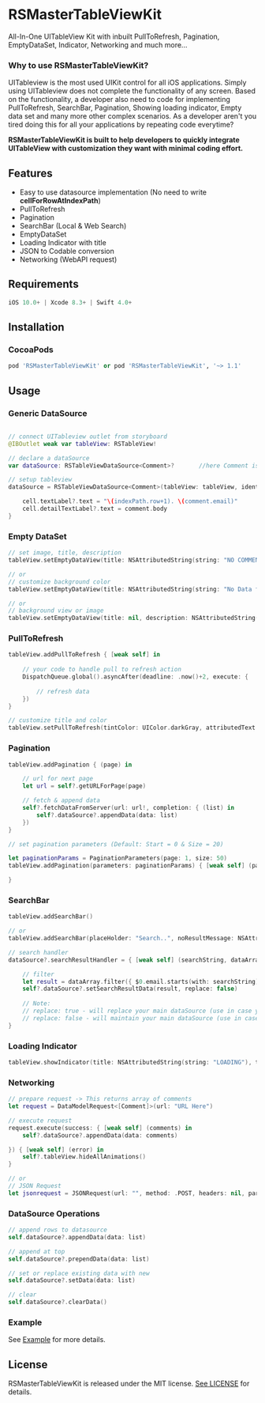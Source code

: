 # RSMasterTableViewKit
All-In-One UITableView Kit with inbuilt PullToRefresh, Pagination, EmptyDataSet, Indicator, Networking and much more...

### Why to use RSMasterTableViewKit?
UITableview is the most used UIKit control for all iOS applications. Simply using UITableview does not complete the functionality of any screen.
Based on the functionality, a developer also need to code for implementing PullToRefresh, SearchBar, Pagination, Showing loading indicator, Empty data set and many more other complex scenarios. As a developer aren't you tired doing this for all your applications by repeating code everytime?

**RSMasterTableViewKit is built to help developers to quickly integrate UITableView with customization they want with minimal coding effort.**

## Features
- Easy to use datasource implementation (No need to write **cellForRowAtIndexPath**)
- PullToRefresh
- Pagination
- SearchBar (Local & Web Search) 
- EmptyDataSet
- Loading Indicator with title
- JSON to Codable conversion
- Networking (WebAPI request)

## Requirements
```swift
iOS 10.0+ | Xcode 8.3+ | Swift 4.0+
```

## Installation

### CocoaPods

```ruby
pod 'RSMasterTableViewKit' or pod 'RSMasterTableViewKit', '~> 1.1'
```
## Usage

### Generic DataSource
```swift

// connect UITableview outlet from storyboard
@IBOutlet weak var tableView: RSTableView!

// declare a dataSource
var dataSource: RSTableViewDataSource<Comment>?       //here Comment is the datamodel

// setup tableview
dataSource = RSTableViewDataSource<Comment>(tableView: tableView, identifier: "cell") { (cell, comment, indexPath) in

    cell.textLabel?.text = "\(indexPath.row+1). \(comment.email)"
    cell.detailTextLabel?.text = comment.body
}
```

### Empty DataSet
```swift
// set image, title, description
tableView.setEmptyDataView(title: NSAttributedString(string: "NO COMMENTS AVAILABLE"), description:  NSAttributedString(string: "Comments that you've posted will appear here."), image: UIImage(named: "nodata-comments"), background: nil)

// or
// customize background color
tableView.setEmptyDataView(title: NSAttributedString(string: "No Data found"), description: nil, image: nil, background: RSEmptyDataBackground.color(color: UIColor.white))

// or
// background view or image
tableView.setEmptyDataView(title: nil, description: NSAttributedString(string: "No Results"), image: nil, background: RSEmptyDataBackground.view(view: imageView))
```

### PullToRefresh
```swift
tableView.addPullToRefresh { [weak self] in
    
    // your code to handle pull to refresh action
    DispatchQueue.global().asyncAfter(deadline: .now()+2, execute: {
        
        // refresh data
    })
}

// customize title and color
tableView.setPullToRefresh(tintColor: UIColor.darkGray, attributedText: NSAttributedString(string: "Fetching data"))
```

### Pagination
```swift
tableView.addPagination { (page) in

    // url for next page
    let url = self?.getURLForPage(page)

    // fetch & append data
    self?.fetchDataFromServer(url: url!, completion: { (list) in
        self?.dataSource?.appendData(data: list)
    })
}

// set pagination parameters (Default: Start = 0 & Size = 20)

let paginationParams = PaginationParameters(page: 1, size: 50)
tableView.addPagination(parameters: paginationParams) { [weak self] (page) in

}
```

### SearchBar
```swift
tableView.addSearchBar()

// or
tableView.addSearchBar(placeHolder: "Search..", noResultMessage: NSAttributedString(string: "No result matching your search criteria"))

// search handler
dataSource?.searchResultHandler = { [weak self] (searchString, dataArray) in

    // filter
    let result = dataArray.filter({ $0.email.starts(with: searchString) })
    self?.dataSource?.setSearchResultData(result, replace: false)
    
    // Note:
    // replace: true - will replace your main dataSource (use in case you want to search data from web)
    // replace: false - will maintain your main dataSource (use in case you want to search within existing data)
}
```
### Loading Indicator
```swift
tableView.showIndicator(title: NSAttributedString(string: "LOADING"), tintColor: UIColor.darkGray)
```

### Networking
```swift
// prepare request -> This returns array of comments
let request = DataModelRequest<[Comment]>(url: "URL Here")

// execute request
request.execute(success: { [weak self] (comments) in
    self?.dataSource?.appendData(data: comments)

}) { [weak self] (error) in
    self?.tableView.hideAllAnimations()
}

// or
// JSON Request
let jsonrequest = JSONRequest(url: "", method: .POST, headers: nil, parameters: nil, responeKeyPath: "data")

```

### DataSource Operations
```swift
// append rows to datasource
self.dataSource?.appendData(data: list)

// append at top
self.dataSource?.prependData(data: list)

// set or replace existing data with new
self.dataSource?.setData(data: list)

// clear
self.dataSource?.clearData()
```

### Example
See [Example](https://github.com/rushisangani/RSMasterTableViewKit/tree/master/RSMasterTableViewKitExample) for more details.

## License

RSMasterTableViewKit is released under the MIT license. [See LICENSE](https://github.com/rushisangani/RSMasterTableViewKit/blob/master/LICENSE) for details.
